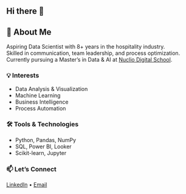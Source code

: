 ## Hi there 👋

## 👋 About Me

Aspiring Data Scientist with 8+ years in the hospitality industry.  
Skilled in communication, team leadership, and process optimization.  
Currently pursuing a Master’s in Data & AI at [Nuclio Digital School](https://tech.nuclio.school/).

### 💡 Interests
- Data Analysis & Visualization  
- Machine Learning  
- Business Intelligence  
- Process Automation  

### 🛠️ Tools & Technologies
- Python, Pandas, NumPy  
- SQL, Power BI, Looker  
- Scikit-learn, Jupyter  
 

### 📫 Let’s Connect
[LinkedIn](https://www.linkedin.com/in/vinicius-santini-bomfim-541a501b3/) • [Email](mailto:santinivinicius@gmail.com)



